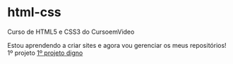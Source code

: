 # html-css
 Curso de HTML5 e CSS3 do CursoemVideo

 Estou aprendendo a criar sites e agora vou gerenciar os meus repositórios!
1º projeto
<a href= "https://imp41.github.io/html-css/exercícios/desafio005"> 1º projeto digno </a>
